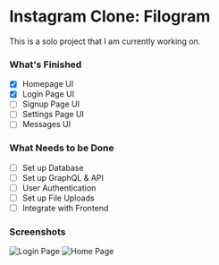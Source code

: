 # Instagram Clone: Filogram

This is a solo project that I am currently working on.

### What's Finished
- [x] Homepage UI
- [x] Login Page UI
- [ ] Signup Page UI
- [ ] Settings Page UI
- [ ] Messages UI

### What Needs to be Done
- [ ] Set up Database
- [ ] Set up GraphQL & API
- [ ] User Authentication
- [ ] Set up File Uploads
- [ ] Integrate with Frontend

### Screenshots

![Login Page](https://i.imgur.com/wF7bdcK.png)
![Home Page](https://i.imgur.com/Ntbz953.png)
